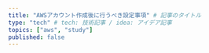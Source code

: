 ```yaml
---
title: "AWSアカウント作成後に行うべき設定事項" # 記事のタイトル
type: "tech" # tech: 技術記事 / idea: アイデア記事
topics: ["aws", "study"]
published: false
---
```


